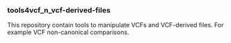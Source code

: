 ### tools4vcf_n_vcf-derived-files

This repository contain tools to manipulate VCFs and VCF-derived files. For example VCF non-canonical comparisons.
